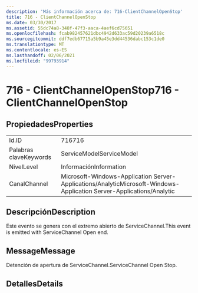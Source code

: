 ```yaml
---
description: 'Más información acerca de: 716-ClientChannelOpenStop'
title: 716 - ClientChannelOpenStop
ms.date: 03/30/2017
ms.assetid: 55dc74a8-348f-47f3-aaca-4aef6cd75651
ms.openlocfilehash: fcab982457621dbc4942d633ac59d20239a6518c
ms.sourcegitcommit: ddf7edb67715a5b9a45e3dd44536dabc153c1de0
ms.translationtype: MT
ms.contentlocale: es-ES
ms.lasthandoff: 02/06/2021
ms.locfileid: "99793914"
---
```

# <a name="716---clientchannelopenstop"></a><span data-ttu-id="c2a00-103">716 - ClientChannelOpenStop</span><span class="sxs-lookup"><span data-stu-id="c2a00-103">716 - ClientChannelOpenStop</span></span>

## <a name="properties"></a><span data-ttu-id="c2a00-104">Propiedades</span><span class="sxs-lookup"><span data-stu-id="c2a00-104">Properties</span></span>  
  
|||  
|-|-|  
|<span data-ttu-id="c2a00-105">Id.</span><span class="sxs-lookup"><span data-stu-id="c2a00-105">ID</span></span>|<span data-ttu-id="c2a00-106">716</span><span class="sxs-lookup"><span data-stu-id="c2a00-106">716</span></span>|  
|<span data-ttu-id="c2a00-107">Palabras clave</span><span class="sxs-lookup"><span data-stu-id="c2a00-107">Keywords</span></span>|<span data-ttu-id="c2a00-108">ServiceModel</span><span class="sxs-lookup"><span data-stu-id="c2a00-108">ServiceModel</span></span>|  
|<span data-ttu-id="c2a00-109">Nivel</span><span class="sxs-lookup"><span data-stu-id="c2a00-109">Level</span></span>|<span data-ttu-id="c2a00-110">Información</span><span class="sxs-lookup"><span data-stu-id="c2a00-110">Information</span></span>|  
|<span data-ttu-id="c2a00-111">Canal</span><span class="sxs-lookup"><span data-stu-id="c2a00-111">Channel</span></span>|<span data-ttu-id="c2a00-112">Microsoft-Windows-Application Server-Applications/Analytic</span><span class="sxs-lookup"><span data-stu-id="c2a00-112">Microsoft-Windows-Application Server-Applications/Analytic</span></span>|  
  
## <a name="description"></a><span data-ttu-id="c2a00-113">Descripción</span><span class="sxs-lookup"><span data-stu-id="c2a00-113">Description</span></span>  

 <span data-ttu-id="c2a00-114">Este evento se genera con el extremo abierto de ServiceChannel.</span><span class="sxs-lookup"><span data-stu-id="c2a00-114">This event is emitted with ServiceChannel Open end.</span></span>  
  
## <a name="message"></a><span data-ttu-id="c2a00-115">Message</span><span class="sxs-lookup"><span data-stu-id="c2a00-115">Message</span></span>  

 <span data-ttu-id="c2a00-116">Detención de apertura de ServiceChannel.</span><span class="sxs-lookup"><span data-stu-id="c2a00-116">ServiceChannel Open Stop.</span></span>  
  
## <a name="details"></a><span data-ttu-id="c2a00-117">Detalles</span><span class="sxs-lookup"><span data-stu-id="c2a00-117">Details</span></span>
